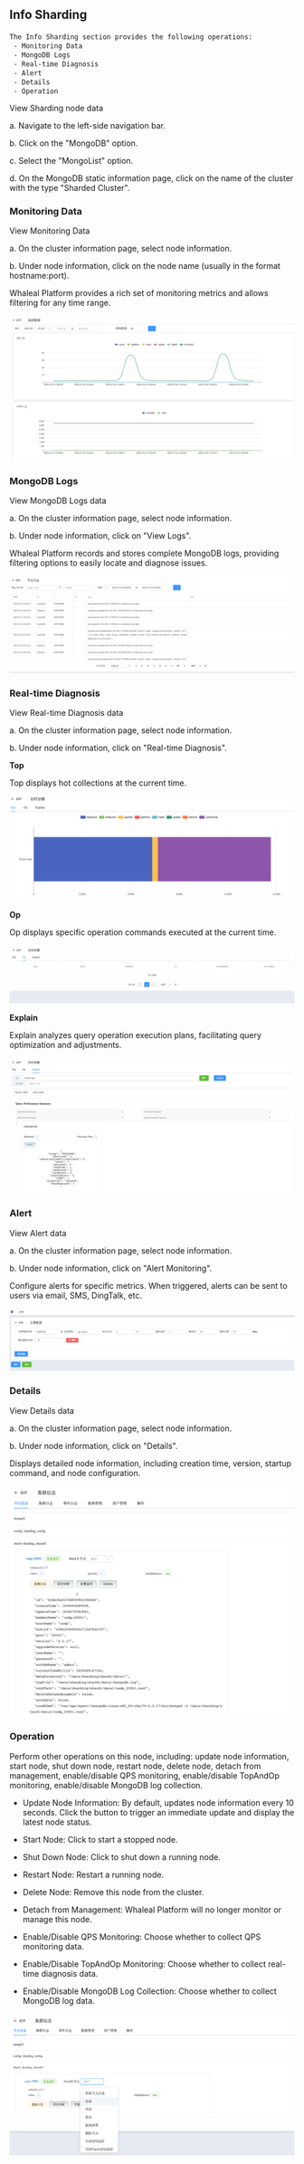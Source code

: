 ## Info Sharding

```
The Info Sharding section provides the following operations:
 - Monitoring Data
 - MongoDB Logs
 - Real-time Diagnosis
 - Alert
 - Details
 - Operation
```

View Sharding node data

a. Navigate to the left-side navigation bar.

b. Click on the "MongoDB" option.

c. Select the "MongoList" option.

d. On the MongoDB static information page, click on the name of the cluster with the type "Sharded Cluster".

### Monitoring Data

View Monitoring Data

a. On the cluster information page, select node information.

b. Under node information, click on the node name (usually in the format hostname:port).

Whaleal Platform provides a rich set of monitoring metrics and allows filtering for any time range.

![image-20220722140023418](../../../../../../images/whalealPlatformImages/MongoDB_Sharding_Monitor.png)

### MongoDB Logs

View MongoDB Logs data

a. On the cluster information page, select node information.

b. Under node information, click on "View Logs".

Whaleal Platform records and stores complete MongoDB logs, providing filtering options to easily locate and diagnose issues.

![image-20220722140139512](../../../../../../images/whalealPlatformImages/MongoDB_Sharding_logs.png)

### Real-time Diagnosis

View Real-time Diagnosis data

a. On the cluster information page, select node information.

b. Under node information, click on "Real-time Diagnosis".

**Top**

Top displays hot collections at the current time.

![image-20220722140537600](../../../../../../images/whalealPlatformImages/MongoDB_Sharding_Real_time_Top.png)

**Op**

Op displays specific operation commands executed at the current time.

![image-20220722140834719](../../../../../../images/whalealPlatformImages/MongoDB_Sharding_Real_time_Op.png)

**Explain**

Explain analyzes query operation execution plans, facilitating query optimization and adjustments.

![image-20220722141114056](../../../../../../images/whalealPlatformImages/MongoDB_Sharding_Real_time_Explain.png)

### Alert

View Alert data

a. On the cluster information page, select node information.

b. Under node information, click on "Alert Monitoring".

Configure alerts for specific metrics. When triggered, alerts can be sent to users via email, SMS, DingTalk, etc.

![image-20220722141255415](../../../../../../images/whalealPlatformImages/MongoDB_Sharding_Alert.png)

### Details

View Details data

a. On the cluster information page, select node information.

b. Under node information, click on "Details".

Displays detailed node information, including creation time, version, startup command, and node configuration.

![image-20220722141402238](../../../../../../images/whalealPlatformImages/MongoDB_Sharding_Details.png)

### Operation

Perform other operations on this node, including: update node information, start node, shut down node, restart node, delete node, detach from management, enable/disable QPS monitoring, enable/disable TopAndOp monitoring, enable/disable MongoDB log collection.

* Update Node Information: By default, updates node information every 10 seconds. Click the button to trigger an immediate update and display the latest node status.

* Start Node: Click to start a stopped node.

* Shut Down Node: Click to shut down a running node.

* Restart Node: Restart a running node.

* Delete Node: Remove this node from the cluster.

* Detach from Management: Whaleal Platform will no longer monitor or manage this node.

* Enable/Disable QPS Monitoring: Choose whether to collect QPS monitoring data.

* Enable/Disable TopAndOp Monitoring: Choose whether to collect real-time diagnosis data.

* Enable/Disable MongoDB Log Collection: Choose whether to collect MongoDB log data.

![image-20220722141521552](../../../../../../images/whalealPlatformImages/MongoDB_Sharding_Operation.png)